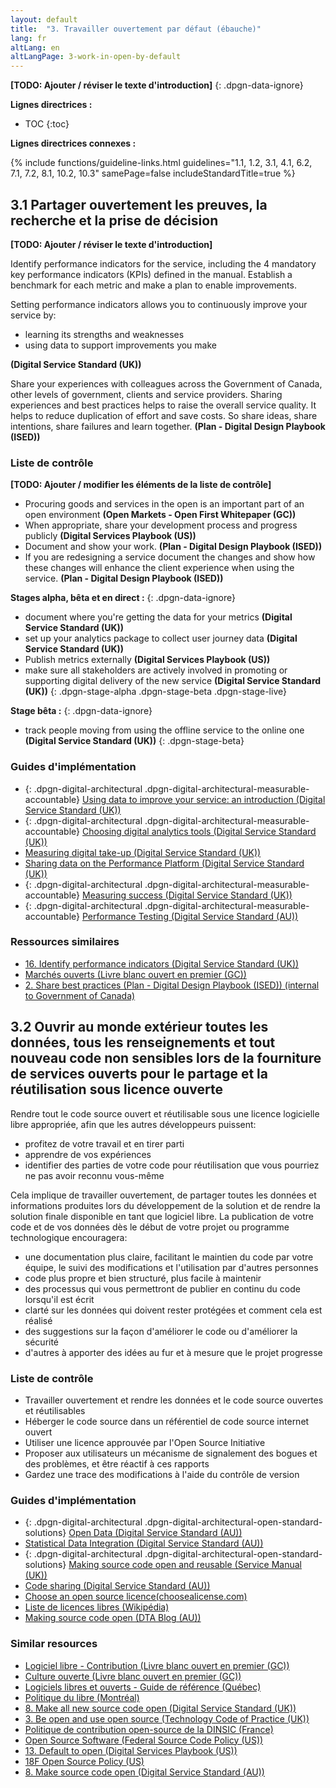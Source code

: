 ```yaml
---
layout: default
title:  "3. Travailler ouvertement par défaut (ébauche)"
lang: fr
altLang: en
altLangPage: 3-work-in-open-by-default
---
```

<div class="dpgn-section-intro-standard">

**\[TODO: Ajouter / réviser le texte d'introduction\]**
{: .dpgn-data-ignore}

</div>

<div class="dpgn-section-guidelines">

**Lignes directrices :**

<!-- markdownlint-disable MD032 -->
- TOC
{:toc}
<!-- markdownlint-enable MD032 -->

</div>

<div class="dpgn-section-guidelines-related">

**Lignes directrices connexes :**

{% include functions/guideline-links.html guidelines="1.1, 1.2, 3.1, 4.1, 6.2, 7.1, 7.2, 8.1, 10.2, 10.3" samePage=false includeStandardTitle=true %}

</div>

<section class="dpgn-section-guideline">

## 3.1 Partager ouvertement les preuves, la recherche et la prise de décision

<div class="dpgn-section-intro-guideline">

**\[TODO: Ajouter / réviser le texte d'introduction\]**

Identify performance indicators for the service, including the 4 mandatory key performance indicators (KPIs) defined in the manual. Establish a benchmark for each metric and make a plan to enable improvements.

Setting performance indicators allows you to continuously improve your service by:

- learning its strengths and weaknesses
- using data to support improvements you make

**(Digital Service Standard (UK))**

Share your experiences with colleagues across the Government of Canada, other levels of government, clients and service providers. Sharing experiences and best practices helps to raise the overall service quality. It helps to reduce duplication of effort and save costs. So share ideas, share intentions, share failures and learn together. **(Plan - Digital Design Playbook (ISED))**

</div>

<section class="dpgn-section-checklist">

### Liste de contrôle

**\[TODO: Ajouter / modifier les éléments de la liste de contrôle\]**

- Procuring goods and services in the open is an important part of an open environment **(Open Markets - Open First Whitepaper (GC))**
- When appropriate, share your development process and progress publicly **(Digital Services Playbook (US))**
- Document and show your work. **(Plan - Digital Design Playbook (ISED))**
- If you are redesigning a service document the changes and show how these changes will enhance the client experience when using the service. **(Plan - Digital Design Playbook (ISED))**

**Stages alpha, bêta et en direct :**
{: .dpgn-data-ignore}

<!-- markdownlint-disable MD032 -->
- document where you're getting the data for your metrics **(Digital Service Standard (UK))**
- set up your analytics package to collect user journey data **(Digital Service Standard (UK))**
- Publish metrics externally **(Digital Services Playbook (US))**
- make sure all stakeholders are actively involved in promoting or supporting digital delivery of the new service **(Digital Service Standard (UK))**
{: .dpgn-stage-alpha .dpgn-stage-beta .dpgn-stage-live}
<!-- markdownlint-enable MD032 -->

**Stage bêta :**
{: .dpgn-data-ignore}

<!-- markdownlint-disable MD032 -->
- track people moving from using the offline service to the online one **(Digital Service Standard (UK))**
{: .dpgn-stage-beta}
<!-- markdownlint-enable MD032 -->

</section>

<section class="dpgn-section-guides">

### Guides d'implémentation

- {: .dpgn-digital-architectural .dpgn-digital-architectural-measurable-accountable} [Using data to improve your service: an introduction (Digital Service Standard (UK))](https://www.gov.uk/service-manual/measuring-success/using-data-to-improve-your-service-an-introduction)
- {: .dpgn-digital-architectural .dpgn-digital-architectural-measurable-accountable} [Choosing digital analytics tools (Digital Service Standard (UK))](https://www.gov.uk/service-manual/measuring-success/choosing-digital-analytics-tools)
- [Measuring digital take-up (Digital Service Standard (UK))](https://www.gov.uk/service-manual/measuring-success/measuring-digital-take-up)
- [Sharing data on the Performance Platform (Digital Service Standard (UK))](https://www.gov.uk/service-manual/measuring-success/sharing-your-data-with-the-performance-platform)
- {: .dpgn-digital-architectural .dpgn-digital-architectural-measurable-accountable} [Measuring success (Digital Service Standard (UK))](https://www.gov.uk/service-manual/measuring-success/measuring-completion-rate)
- {: .dpgn-digital-architectural .dpgn-digital-architectural-measurable-accountable} [Performance Testing (Digital Service Standard (AU))](https://www.dta.gov.au/standard/design-guides/performance-testing/)

</section>

<section class="dpgn-section-similar">

### Ressources similaires

- [16. Identify performance indicators (Digital Service Standard (UK))](https://www.gov.uk/service-manual/service-standard/identify-performance-indicators)
- [Marchés ouverts (Livre blanc ouvert en premier (GC))](https://github.com/canada-ca/Open_First_Whitepaper/blob/master/fr/5_March%C3%A9s_ouverts.md)
- [2. Share best practices (Plan - Digital Design Playbook (ISED)) (internal to Government of Canada)](http://www.gcpedia.gc.ca/wiki/DDPlayBook_Plan#2._Share_best_practices)

</section>
</section>

<section class="dpgn-section-guideline">

## 3.2 Ouvrir au monde extérieur toutes les données, tous les renseignements et tout nouveau code non sensibles lors de la fourniture de services ouverts pour le partage et la réutilisation sous licence ouverte

<div class="dpgn-section-intro-guideline">

Rendre tout le code source ouvert et réutilisable sous une licence logicielle libre appropriée, afin que les autres développeurs puissent:

- profitez de votre travail et en tirer parti
- apprendre de vos expériences
- identifier des parties de votre code pour réutilisation que vous pourriez ne pas avoir reconnu vous-même

Cela implique de travailler ouvertement, de partager toutes les données et informations produites lors du développement de la solution et de rendre la solution finale disponible en tant que logiciel libre. La publication de votre code et de vos données dès le début de votre projet ou programme technologique encouragera:

- une documentation plus claire, facilitant le maintien du code par votre équipe, le suivi des modifications et l'utilisation par d'autres personnes
- code plus propre et bien structuré, plus facile à maintenir
- des processus qui vous permettront de publier en continu du code lorsqu'il est écrit
- clarté sur les données qui doivent rester protégées et comment cela est réalisé
- des suggestions sur la façon d'améliorer le code ou d'améliorer la sécurité
- d'autres à apporter des idées au fur et à mesure que le projet progresse

</div>

<section class="dpgn-section-checklist">

### Liste de contrôle

- Travailler ouvertement et rendre les données et le code source ouvertes et réutilisables
- Héberger le code source dans un référentiel de code source internet ouvert
- Utiliser une licence approuvée par l'Open Source Initiative
- Proposer aux utilisateurs un mécanisme de signalement des bogues et des problèmes, et être réactif à ces rapports
- Gardez une trace des modifications à l'aide du contrôle de version

</section>

<section class="dpgn-section-guides">

### Guides d'implémentation

- {: .dpgn-digital-architectural .dpgn-digital-architectural-open-standard-solutions} [Open Data (Digital Service Standard (AU))](https://www.dta.gov.au/standard/design-guides/open-data/)
- [Statistical Data Integration (Digital Service Standard (AU))](https://www.dta.gov.au/standard/design-guides/statistical-data-integration/)
- {: .dpgn-digital-architectural .dpgn-digital-architectural-open-standard-solutions} [Making source code open and reusable (Service Manual (UK))](https://www.gov.uk/service-manual/technology/making-source-code-open-and-reusable)
- [Code sharing (Digital Service Standard (AU))](https://www.dta.gov.au/standard/design-guides/code-sharing/)
- [Choose an open source licence(choosealicense.com)](https://choosealicense.com/)
- [Liste de licences libres (Wikipédia)](https://fr.wikipedia.org/wiki/Liste_de_licences_libres)
- [Making source code open (DTA Blog (AU))](https://www.dta.gov.au/blog/making-source-code-open/)

</section>

<section class="dpgn-section-similar">

### Similar resources

- [Logiciel libre - Contribution (Livre blanc ouvert en premier (GC))](https://github.com/canada-ca/Open_First_Whitepaper/blob/master/fr/4_Logiciel_libre_Contribution.md)
- [Culture ouverte (Livre blanc ouvert en premier (GC))](https://github.com/canada-ca/Open_First_Whitepaper/blob/master/fr/6_Culture_ouverte.md)
- [Logiciels libres et ouverts - Guide de référence (Québec)](https://www.tresor.gouv.qc.ca/fileadmin/PDF/ressources_informationnelles/logiciels_libres/ll.pdf)
- [Politique du libre (Montréal)](https://github.com/VilledeMontreal/politique-libre/blob/master/Politique/PolitiqueDuLibre.md)
- [8. Make all new source code open (Digital Service Standard (UK))](https://www.gov.uk/service-manual/service-standard/make-all-new-source-code-open)
- [3. Be open and use open source (Technology Code of Practice (UK))](https://www.gov.uk/guidance/be-open-and-use-open-source)
- [Politique de contribution open-source de la DINSIC (France)](https://disic.github.io/politique-de-contribution-open-source/)
- [Open Source Software (Federal Source Code Policy (US))](https://sourcecode.cio.gov/OSS/)
- [13. Default to open (Digital Services Playbook (US))](https://playbook.cio.gov/#play13)
- [18F Open Source Policy (US)](https://github.com/18F/open-source-policy/blob/master/policy.md)
- [8. Make source code open (Digital Service Standard (AU))](https://www.dta.gov.au/standard/8-make-source-code-open/)

</section>
</section>

